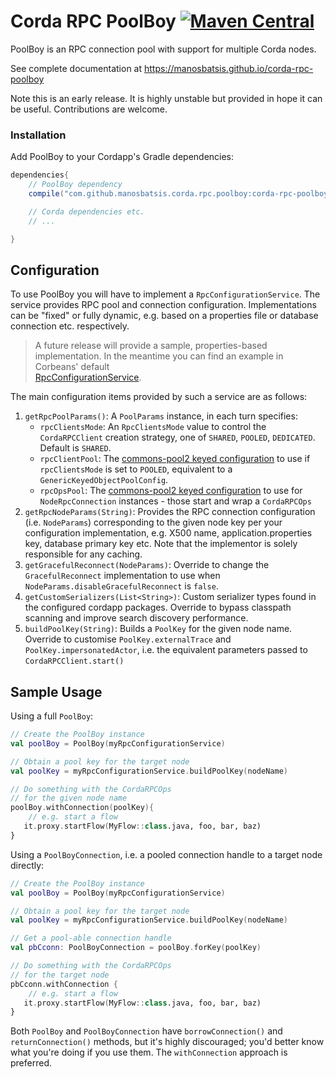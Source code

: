 # Corda RPC PoolBoy [![Maven Central](https://img.shields.io/maven-central/v/com.github.manosbatsis.corda.rpc.poolboy/corda-rpc-poolboy.svg)](https://repo1.maven.org/maven2/com/github/manosbatsis/corda/rpc/poolboy/corda-rpc-poolboy/)

PoolBoy is an RPC connection pool with support for multiple Corda nodes.

See complete documentation at https://manosbatsis.github.io/corda-rpc-poolboy

Note this is an early release. It is highly unstable but provided in 
hope it can be useful. Contributions are welcome.

### Installation

Add PoolBoy to your Cordapp's Gradle dependencies:

```groovy
dependencies{
    // PoolBoy dependency
    compile("com.github.manosbatsis.corda.rpc.poolboy:corda-rpc-poolboy:$poolboy_version")

    // Corda dependencies etc.
    // ...

}    
```

## Configuration

To use PoolBoy you will have to implement a `RpcConfigurationService`.
The service provides RPC pool and connection configuration.
Implementations can be "fixed" or fully dynamic, e.g. based on 
a properties file or database connection etc. respectively.

> A future release will provide a sample, properties-based implementation. 
In the meantime you can find an example in Corbeans' default  
[RpcConfigurationService](https://github.com/manosbatsis/corbeans/blob/master/corbeans-spring-boot-corda/src/main/kotlin/com/github/manosbatsis/corbeans/spring/boot/corda/service/RpcConfigurationService.kt). 

The main configuration items provided by such a service are as follows: 

1. `getRpcPoolParams()`: A `PoolParams` instance, in each turn specifies:
    - `rpcClientsMode`: An `RpcClientsMode` value to control the `CordaRPCClient` creation strategy, one of `SHARED`, `POOLED`, `DEDICATED`. Default is `SHARED`.
    - `rpcClientPool`: The [commons-pool2 keyed configuration](https://commons.apache.org/proper/commons-pool/apidocs/org/apache/commons/pool2/impl/GenericKeyedObjectPoolConfig.html)
     to use if `rpcClientsMode` is set to `POOLED`, equivalent to a `GenericKeyedObjectPoolConfig`.
    - `rpcOpsPool`: The [commons-pool2 keyed configuration](https://commons.apache.org/proper/commons-pool/apidocs/org/apache/commons/pool2/impl/GenericKeyedObjectPoolConfig.html)
     to use for `NodeRpcConnection` instances - those start and wrap a `CordaRPCOps` 
2. `getRpcNodeParams(String)`: Provides the RPC connection configuration (i.e. `NodeParams`) 
corresponding to the given node key per your configuration implementation, 
e.g. X500 name, application.properties key, database primary key etc. 
Note that the implementor is solely responsible for any caching.
3. `getGracefulReconnect(NodeParams)`: Override to change the `GracefulReconnect` implementation to use 
when `NodeParams.disableGracefulReconnect` is `false`.
4. `getCustomSerializers(List<String>)`: Custom serializer types found in the configured cordapp packages.
Override to bypass classpath scanning and improve search discovery performance.
5. `buildPoolKey(String)`: Builds a `PoolKey` for the given node name. 
Override to customise `PoolKey.externalTrace` and `PoolKey.impersonatedActor`, 
i.e. the equivalent parameters passed to `CordaRPCClient.start()`

## Sample Usage

Using a full `PoolBoy`:

```kotlin
// Create the PoolBoy instance
val poolBoy = PoolBoy(myRpcConfigurationService)

// Obtain a pool key for the target node
val poolKey = myRpcConfigurationService.buildPoolKey(nodeName)

// Do something with the CordaRPCOps
// for the given node name 
poolBoy.withConnection(poolKey){
    // e.g. start a flow
   it.proxy.startFlow(MyFlow::class.java, foo, bar, baz)
}
```

Using a `PoolBoyConnection`, i.e. a pooled connection 
handle to a target node directly:

```kotlin
// Create the PoolBoy instance
val poolBoy = PoolBoy(myRpcConfigurationService)

// Obtain a pool key for the target node
val poolKey = myRpcConfigurationService.buildPoolKey(nodeName)

// Get a pool-able connection handle
val pbCconn: PoolBoyConnection = poolBoy.forKey(poolKey)

// Do something with the CordaRPCOps
// for the target node
pbCconn.withConnection {
    // e.g. start a flow
   it.proxy.startFlow(MyFlow::class.java, foo, bar, baz)
}
```

Both `PoolBoy` and `PoolBoyConnection` have `borrowConnection()` 
and `returnConnection()` methods, but it's highly discouraged; you'd 
better know what you're doing if you use them. The `withConnection` 
approach is preferred.